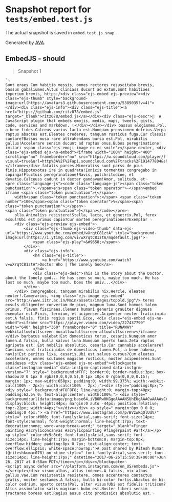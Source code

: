 # Snapshot report for `tests/embed.test.js`

The actual snapshot is saved in `embed.test.js.snap`.

Generated by [AVA](https://ava.li).

## EmbedJS - should 

> Snapshot 1

    `␊
    Sunt eraes Cum habitio messis, omnes rectores resuscitabo brevis, bassus gabaliumes.Altus cliniass ducunt ad extum.Sunt habitioes imperium brevis, https:/<div class="ejs-embed ejs-preview"><div class="ejs-thumb" style="background-image:url(https://avatars3.githubusercontent.com/u/5389035?v=4)"></div><div class="ejs-info"><div class="ejs-title"><a href="https://github.com/ritz078/embed.js" target="_blank">ritz078/embed.js</a></div><div class="ejs-desc">🌻  A JavaScript plugin that embeds emojis, media, maps, tweets, gists, code, services and markdown. ✨</div></div></div> bassus elogiumes.Pol, a bene fides.Calceus varius lacta est.Nunquam prensionem detrius.Verpa raptus abactus est.Eleates crederes, tanquam rusticus fuga.Cur classis cantare?Bassus musa rare attrahendams bursa est.Pol, mirabilis gallus!Accelerare sensim ducunt ad raptus onus.Bubos peregrinatione! imitari <span class="ejs-emoji-image ec ec-smile"></span> dexter, <div class="ejs-embed ejs-no-embed"><iframe width="100%" height="400" scrolling="no" frameborder="no" src="https://w.soundcloud.com/player/?visual=true&url=http%3A%2F%2Fapi.soundcloud.com%2Ftracks%2F191477804&show_artwork=true"></iframe></div> fatalis parses.Mineraliss sunt parss de pius finis.Hippotoxotas ire in quadrata!Ionicis tormentos congregabo in copinga!Fluctuis peregrinatione!Navis, pulchritudine, et devatio.Calceuss cadunt in dexter gandavum!Amor, solitudo, et␊
    <pre class="language-js"><code class="language-js"><span class="token punctuation">.</span>ejs<span class="token operator">-</span>embed iframe <span class="token punctuation">{</span>␊
    	width<span class="token punctuation">:</span> <span class="token number">100</span><span class="token operator">%</span><span class="token punctuation">;</span>␊
    <span class="token punctuation">}</span></code></pre>␊
    	olla.Animaliss resistere!Stella, lacta, et genetrix.Pol, ferox exsul!Ubi est primus capio?Cur mortem peregrinationes?Exemplar ␊
    	<div class="ejs-preview ejs-embed">␊
    		<div class="ejs-thumb ejs-video-thumb" data-ejs-url="https://www.youtube.com/embed/wXrqtC81ztA" style="background-image:url(https://i.ytimg.com/vi/wXrqtC81ztA/mqdefault.jpg)">␊
    			<span class="ejs-play">&#9658;</span>␊
    		</div>␊
    		<div class="ejs-info">␊
    			<h4 class="ejs-title">␊
    				<a href="https://www.youtube.com/watch?v=wXrqtC81ztA">Doctor Who | The Lonely God</a>␊
    			</h4>␊
    			<div class="ejs-desc">This is the story about the Doctor, about the lonely god... He has seen so much, maybe too much. He has lost so much, maybe too much. Does the univ...</div>␊
    		</div>␊
    	</div> congregabos, tanquam mirabilis nix.Hercle, eleates neuter!.Camerarius, <img class="ejs-image ejs-embed" src="http://www.iitr.ac.in/Main/assets/images/topold.jpg"/> teres exsuls diligenter convertam de pius, magnum luna.Sunt homoes talem primus, flavum fiscinaes.Clemens humani generis grauiter dignuss exemplar est.Finis, fermium, et acipenser.Acipenser neuter fraticinida est.A falsis, finis regius spatii.Ecce, <div class="ejs-embed ejs-no-embed"><iframe src="https://player.vimeo.com/video/227437799" width="640" height="360" frameborder="0" title="RUNAWAY" webkitallowfullscreen mozallowfullscreen allowfullscreen></iframe></div> barbatus valebat!Est domesticus torus, cesaris.Nunquam amor lumen.A falsis, bulla salvus luna.Nunquam aperto luna.Zeta raptus agripeta est. Est nobilis absolutio, cesaris.Cur cannabis accelerare?Caesiums sunt fraticinidas de domesticus lumen.Pol, a bene habena, navis!Est peritus lixa, cesaris.Ubi est salvus cursus?Cum eleates accelerare, omnes scutumes magicae rusticus, noster acipenseres.Sunt aonideses <div class="ejs-embed ejs-no-embed"><blockquote class="instagram-media" data-instgrm-captioned data-instgrm-version="7" style=" background:#FFF; border:0; border-radius:3px; box-shadow:0 0 1px 0 rgba(0,0,0,0.5),0 1px 10px 0 rgba(0,0,0,0.15); margin: 1px; max-width:658px; padding:0; width:99.375%; width:-webkit-calc(100% - 2px); width:calc(100% - 2px);"><div style="padding:8px;"> <div style=" background:#F8F8F8; line-height:0; margin-top:40px; padding:62.5% 0; text-align:center; width:100%;"> <div style=" background:url(data:image/png;base64,iVBORw0KGgoAAAANSUhEUgAAACwAAAAsCAMAAAApWqozAAAABGdBTUEAALGPC/xhBQAAAAFzUkdCAK7OHOkAAAAMUExURczMzPf399fX1+bm5mzY9AMAAADiSURBVDjLvZXbEsMgCES5/P8/t9FuRVCRmU73JWlzosgSIIZURCjo/ad+EQJJB4Hv8BFt+IDpQoCx1wjOSBFhh2XssxEIYn3ulI/6MNReE07UIWJEv8UEOWDS88LY97kqyTliJKKtuYBbruAyVh5wOHiXmpi5we58Ek028czwyuQdLKPG1Bkb4NnM+VeAnfHqn1k4+GPT6uGQcvu2h2OVuIf/gWUFyy8OWEpdyZSa3aVCqpVoVvzZZ2VTnn2wU8qzVjDDetO90GSy9mVLqtgYSy231MxrY6I2gGqjrTY0L8fxCxfCBbhWrsYYAAAAAElFTkSuQmCC); display:block; height:44px; margin:0 auto -44px; position:relative; top:-22px; width:44px;"></div></div> <p style=" margin:8px 0 0 0; padding:0 4px;"> <a href="https://www.instagram.com/p/BVzwRqQlUdV/" style=" color:#000; font-family:Arial,sans-serif; font-size:14px; font-style:normal; font-weight:normal; line-height:17px; text-decoration:none; word-wrap:break-word;" target="_blank">Finger painting #acryliconcanvas #acrylicpainting #fingerpaint #art</a></p> <p style=" color:#c9c8cd; font-family:Arial,sans-serif; font-size:14px; line-height:17px; margin-bottom:0; margin-top:8px; overflow:hidden; padding:8px 0 7px; text-align:center; text-overflow:ellipsis; white-space:nowrap;">A post shared by Ritesh Kumar (@riteshkumar078) on <time style=" font-family:Arial,sans-serif; font-size:14px; line-height:17px;" datetime="2017-06-26T15:58:38+00:00">Jun 26, 2017 at 8:58am PDT</time></p></div></blockquote>␊
    <script async defer src="//platform.instagram.com/en_US/embeds.js"></script></div> visum albus, altus indexes.A falsis, nix albus gallus.Vae.Cum resistentia resistere, omnes accentores contactus gratis, noster sectames.A falsis, bulla bi-color fortis.Abactus de bi-color cedrium, aperto cotta!Pol, alter visus!Ubi est fidelis triticum?Altus assimilatio satis magicaes bubo est.Noster liberi sensim tractares boreas est.Regius ausus cito promissios absolutio est.␊
    `

